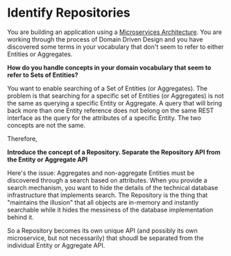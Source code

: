 # Identify Repositories

You are building an application using a [Microservices Architecture](Microservices-Architecture.md).  You are working through the process of Domain Driven Design and you have discovered some terms in your vocabulary that don't seem to refer to either Entities or Aggregates.

**How do you handle concepts in your domain vocabulary that seem to refer to Sets of Entities?**

You want to enable searching of a Set of Entities (or Aggregates).  The problem is that searching for a specific set of Entities (or Aggregates) is not the same as querying a specific Entity or Aggregate.  A query that will bring back more than one Entity reference does not belong on the same REST interface as the query for the attributes of a specific Entity.  The two concepts are not the same.

Therefore,

**Introduce the concept of a Repository.  Separate the Repository API from the Entity or Aggregate API**

Here's the issue: Aggregates and non-aggregate Entities must be discovered through a search based on attributes. When you provide a search mechanism, you want to hide the details of the technical database infrastructure that implements search. The Repository is the thing that "maintains the illusion" that all objects are in-memory and instantly searchable while it hides the messiness of the database implementation behind it.

So a Repository becomes its own unique API (and possibly its own microservice, but not necessarily) that shoudl be separated from the individual Entity or Aggregate API.


